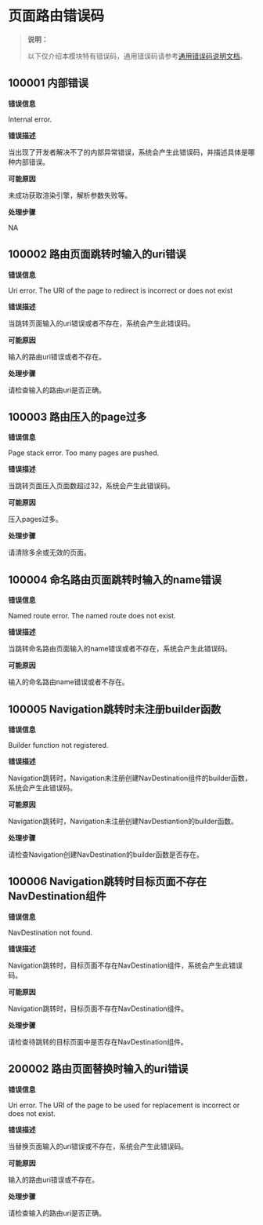 # 页面路由错误码

> **说明：**
>
> 以下仅介绍本模块特有错误码，通用错误码请参考[通用错误码说明文档](../errorcode-universal.md)。

## 100001 内部错误

**错误信息**

Internal error.

**错误描述**

当出现了开发者解决不了的内部异常错误，系统会产生此错误码，并描述具体是哪种内部错误。

**可能原因**

未成功获取渲染引擎，解析参数失败等。

**处理步骤**

NA

## 100002 路由页面跳转时输入的uri错误

**错误信息**

Uri error. The URI of the page to redirect is incorrect or does not exist

**错误描述**

当跳转页面输入的uri错误或者不存在，系统会产生此错误码。

**可能原因**

输入的路由uri错误或者不存在。

**处理步骤**

请检查输入的路由uri是否正确。

## 100003 路由压入的page过多

**错误信息**

Page stack error. Too many pages are pushed.

**错误描述**

当跳转页面压入页面数超过32，系统会产生此错误码。

**可能原因**

压入pages过多。

**处理步骤**

请清除多余或无效的页面。

## 100004 命名路由页面跳转时输入的name错误

**错误信息**

Named route error. The named route does not exist.

**错误描述**

当跳转命名路由页面输入的name错误或者不存在，系统会产生此错误码。

**可能原因**

输入的命名路由name错误或者不存在。

## 100005 Navigation跳转时未注册builder函数

**错误信息**

Builder function not registered.

**错误描述**

Navigation跳转时，Navigation未注册创建NavDestination组件的builder函数，系统会产生此错误码。

**可能原因**

Navigation跳转时，Navigation未注册创建NavDestiantion的builder函数。

**处理步骤**

请检查Navigation创建NavDestination的builder函数是否存在。

## 100006 Navigation跳转时目标页面不存在NavDestination组件

**错误信息**

NavDestination not found.

**错误描述**

Navigation跳转时，目标页面不存在NavDestination组件，系统会产生此错误码。

**可能原因**

Navigation跳转时，目标页面不存在NavDestination组件。

**处理步骤**

请检查待跳转的目标页面中是否存在NavDestination组件。

## 200002 路由页面替换时输入的uri错误

**错误信息**

Uri error. The URI of the page to be used for replacement is incorrect or does not exist.

**错误描述**

当替换页面输入的uri错误或不存在，系统会产生此错误码。

**可能原因**

输入的路由uri错误或不存在。

**处理步骤**

请检查输入的路由uri是否正确。